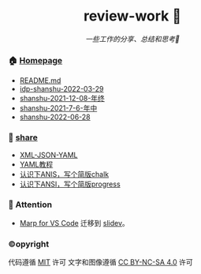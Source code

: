 
 <h1 align="center">review-work 👋</h1>
 <p align="center">
 	<p align="center">
 		<em>一些工作的分享、总结和思考🤔</em>
 	</p>
 </p>
 
 ### 🏠 [Homepage](https://github.com/condorheroblog/review-work) 
 
 - [README.md](./company/README.md)
 - [idp-shanshu-2022-03-29](./company/idp-shanshu-2022-03-29/slides.md)
 - [shanshu-2021-12-08-年终](./company/shanshu-2021-12-08-年终/PPT.md)
 - [shanshu-2021-7-6-年中](./company/shanshu-2021-7-6-年中/PPT.md)
 - [shanshu-2022-06-28](./company/shanshu-2022-06-28/slides.md)
 
 ### 🧐 [share](./share) 
 
 - [XML-JSON-YAML](./share/XML-JSON-YAML.md)
 - [YAML教程](./share/YAML教程.md)
 - [认识下ANIS，写个简版chalk](./share/认识下ANIS，写个简版chalk.md)
 - [认识下ANSI，写个简版progress](./share/认识下ANSI，写个简版progress.md)
 
 <!-- ### 🛠 Tech Stack 
 
 - [slidev](sli.dev) --> 
 
 ### 📝 Attention 
 
 - [Marp for VS Code](https://github.com/marp-team/marp-vscode) 迁移到 [slidev](sli.dev)。 
 ### ©opyright 
 
 代码遵循 [MIT](./LICENSE) 许可 
 文字和图像遵循 [CC BY-NC-SA 4.0](https://creativecommons.org/licenses/by-nc-sa/4.0/) 许可 
 

